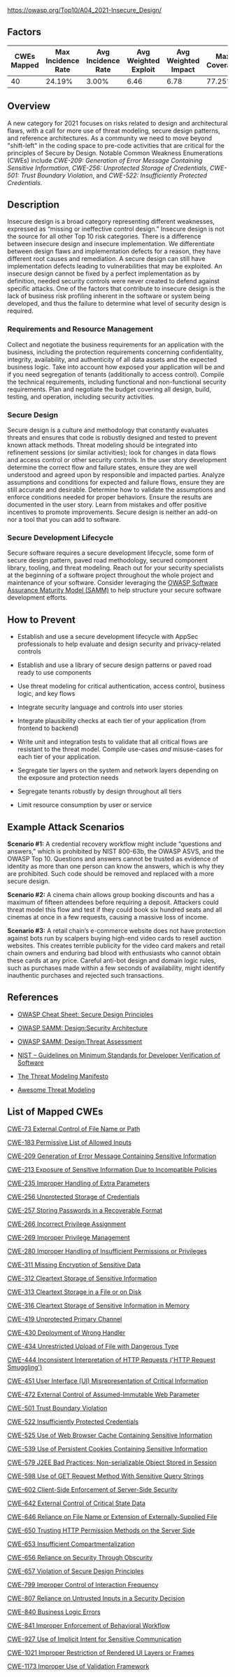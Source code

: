 https://owasp.org/Top10/A04_2021-Insecure_Design/

## Factors

|CWEs Mapped|Max Incidence Rate|Avg Incidence Rate|Avg Weighted Exploit|Avg Weighted Impact|Max Coverage|Avg Coverage|Total Occurrences|Total CVEs|
|---|---|---|---|---|---|---|---|---|
|40|24.19%|3.00%|6.46|6.78|77.25%|42.51%|262,407|2,691|

## Overview

A new category for 2021 focuses on risks related to design and architectural flaws, with a call for more use of threat modeling, secure design patterns, and reference architectures. As a community we need to move beyond "shift-left" in the coding space to pre-code activities that are critical for the principles of Secure by Design. Notable Common Weakness Enumerations (CWEs) include _CWE-209: Generation of Error Message Containing Sensitive Information_, _CWE-256: Unprotected Storage of Credentials_, _CWE-501: Trust Boundary Violation_, and _CWE-522: Insufficiently Protected Credentials_.

## Description

Insecure design is a broad category representing different weaknesses, expressed as “missing or ineffective control design.” Insecure design is not the source for all other Top 10 risk categories. There is a difference between insecure design and insecure implementation. We differentiate between design flaws and implementation defects for a reason, they have different root causes and remediation. A secure design can still have implementation defects leading to vulnerabilities that may be exploited. An insecure design cannot be fixed by a perfect implementation as by definition, needed security controls were never created to defend against specific attacks. One of the factors that contribute to insecure design is the lack of business risk profiling inherent in the software or system being developed, and thus the failure to determine what level of security design is required.

### Requirements and Resource Management

Collect and negotiate the business requirements for an application with the business, including the protection requirements concerning confidentiality, integrity, availability, and authenticity of all data assets and the expected business logic. Take into account how exposed your application will be and if you need segregation of tenants (additionally to access control). Compile the technical requirements, including functional and non-functional security requirements. Plan and negotiate the budget covering all design, build, testing, and operation, including security activities.

### Secure Design

Secure design is a culture and methodology that constantly evaluates threats and ensures that code is robustly designed and tested to prevent known attack methods. Threat modeling should be integrated into refinement sessions (or similar activities); look for changes in data flows and access control or other security controls. In the user story development determine the correct flow and failure states, ensure they are well understood and agreed upon by responsible and impacted parties. Analyze assumptions and conditions for expected and failure flows, ensure they are still accurate and desirable. Determine how to validate the assumptions and enforce conditions needed for proper behaviors. Ensure the results are documented in the user story. Learn from mistakes and offer positive incentives to promote improvements. Secure design is neither an add-on nor a tool that you can add to software.

### Secure Development Lifecycle

Secure software requires a secure development lifecycle, some form of secure design pattern, paved road methodology, secured component library, tooling, and threat modeling. Reach out for your security specialists at the beginning of a software project throughout the whole project and maintenance of your software. Consider leveraging the [OWASP Software Assurance Maturity Model (SAMM)](https://owaspsamm.org/) to help structure your secure software development efforts.

## How to Prevent

- Establish and use a secure development lifecycle with AppSec professionals to help evaluate and design security and privacy-related controls
    
- Establish and use a library of secure design patterns or paved road ready to use components
    
- Use threat modeling for critical authentication, access control, business logic, and key flows
    
- Integrate security language and controls into user stories
    
- Integrate plausibility checks at each tier of your application (from frontend to backend)
    
- Write unit and integration tests to validate that all critical flows are resistant to the threat model. Compile use-cases _and_ misuse-cases for each tier of your application.
    
- Segregate tier layers on the system and network layers depending on the exposure and protection needs
    
- Segregate tenants robustly by design throughout all tiers
    
- Limit resource consumption by user or service
    

## Example Attack Scenarios

**Scenario #1:** A credential recovery workflow might include “questions and answers,” which is prohibited by NIST 800-63b, the OWASP ASVS, and the OWASP Top 10. Questions and answers cannot be trusted as evidence of identity as more than one person can know the answers, which is why they are prohibited. Such code should be removed and replaced with a more secure design.

**Scenario #2:** A cinema chain allows group booking discounts and has a maximum of fifteen attendees before requiring a deposit. Attackers could threat model this flow and test if they could book six hundred seats and all cinemas at once in a few requests, causing a massive loss of income.

**Scenario #3:** A retail chain’s e-commerce website does not have protection against bots run by scalpers buying high-end video cards to resell auction websites. This creates terrible publicity for the video card makers and retail chain owners and enduring bad blood with enthusiasts who cannot obtain these cards at any price. Careful anti-bot design and domain logic rules, such as purchases made within a few seconds of availability, might identify inauthentic purchases and rejected such transactions.

## References

- [OWASP Cheat Sheet: Secure Design Principles](https://cheatsheetseries.owasp.org/cheatsheets/Secure_Product_Design_Cheat_Sheet.html)
    
- [OWASP SAMM: Design:Security Architecture](https://owaspsamm.org/model/design/security-architecture/)
    
- [OWASP SAMM: Design:Threat Assessment](https://owaspsamm.org/model/design/threat-assessment/)
    
- [NIST – Guidelines on Minimum Standards for Developer Verification of Software](https://www.nist.gov/publications/guidelines-minimum-standards-developer-verification-software)
    
- [The Threat Modeling Manifesto](https://threatmodelingmanifesto.org/)
    
- [Awesome Threat Modeling](https://github.com/hysnsec/awesome-threat-modelling)
    

## List of Mapped CWEs

[CWE-73 External Control of File Name or Path](https://cwe.mitre.org/data/definitions/73.html)

[CWE-183 Permissive List of Allowed Inputs](https://cwe.mitre.org/data/definitions/183.html)

[CWE-209 Generation of Error Message Containing Sensitive Information](https://cwe.mitre.org/data/definitions/209.html)

[CWE-213 Exposure of Sensitive Information Due to Incompatible Policies](https://cwe.mitre.org/data/definitions/213.html)

[CWE-235 Improper Handling of Extra Parameters](https://cwe.mitre.org/data/definitions/235.html)

[CWE-256 Unprotected Storage of Credentials](https://cwe.mitre.org/data/definitions/256.html)

[CWE-257 Storing Passwords in a Recoverable Format](https://cwe.mitre.org/data/definitions/257.html)

[CWE-266 Incorrect Privilege Assignment](https://cwe.mitre.org/data/definitions/266.html)

[CWE-269 Improper Privilege Management](https://cwe.mitre.org/data/definitions/269.html)

[CWE-280 Improper Handling of Insufficient Permissions or Privileges](https://cwe.mitre.org/data/definitions/280.html)

[CWE-311 Missing Encryption of Sensitive Data](https://cwe.mitre.org/data/definitions/311.html)

[CWE-312 Cleartext Storage of Sensitive Information](https://cwe.mitre.org/data/definitions/312.html)

[CWE-313 Cleartext Storage in a File or on Disk](https://cwe.mitre.org/data/definitions/313.html)

[CWE-316 Cleartext Storage of Sensitive Information in Memory](https://cwe.mitre.org/data/definitions/316.html)

[CWE-419 Unprotected Primary Channel](https://cwe.mitre.org/data/definitions/419.html)

[CWE-430 Deployment of Wrong Handler](https://cwe.mitre.org/data/definitions/430.html)

[CWE-434 Unrestricted Upload of File with Dangerous Type](https://cwe.mitre.org/data/definitions/434.html)

[CWE-444 Inconsistent Interpretation of HTTP Requests ('HTTP Request Smuggling')](https://cwe.mitre.org/data/definitions/444.html)

[CWE-451 User Interface (UI) Misrepresentation of Critical Information](https://cwe.mitre.org/data/definitions/451.html)

[CWE-472 External Control of Assumed-Immutable Web Parameter](https://cwe.mitre.org/data/definitions/472.html)

[CWE-501 Trust Boundary Violation](https://cwe.mitre.org/data/definitions/501.html)

[CWE-522 Insufficiently Protected Credentials](https://cwe.mitre.org/data/definitions/522.html)

[CWE-525 Use of Web Browser Cache Containing Sensitive Information](https://cwe.mitre.org/data/definitions/525.html)

[CWE-539 Use of Persistent Cookies Containing Sensitive Information](https://cwe.mitre.org/data/definitions/539.html)

[CWE-579 J2EE Bad Practices: Non-serializable Object Stored in Session](https://cwe.mitre.org/data/definitions/579.html)

[CWE-598 Use of GET Request Method With Sensitive Query Strings](https://cwe.mitre.org/data/definitions/598.html)

[CWE-602 Client-Side Enforcement of Server-Side Security](https://cwe.mitre.org/data/definitions/602.html)

[CWE-642 External Control of Critical State Data](https://cwe.mitre.org/data/definitions/642.html)

[CWE-646 Reliance on File Name or Extension of Externally-Supplied File](https://cwe.mitre.org/data/definitions/646.html)

[CWE-650 Trusting HTTP Permission Methods on the Server Side](https://cwe.mitre.org/data/definitions/650.html)

[CWE-653 Insufficient Compartmentalization](https://cwe.mitre.org/data/definitions/653.html)

[CWE-656 Reliance on Security Through Obscurity](https://cwe.mitre.org/data/definitions/656.html)

[CWE-657 Violation of Secure Design Principles](https://cwe.mitre.org/data/definitions/657.html)

[CWE-799 Improper Control of Interaction Frequency](https://cwe.mitre.org/data/definitions/799.html)

[CWE-807 Reliance on Untrusted Inputs in a Security Decision](https://cwe.mitre.org/data/definitions/807.html)

[CWE-840 Business Logic Errors](https://cwe.mitre.org/data/definitions/840.html)

[CWE-841 Improper Enforcement of Behavioral Workflow](https://cwe.mitre.org/data/definitions/841.html)

[CWE-927 Use of Implicit Intent for Sensitive Communication](https://cwe.mitre.org/data/definitions/927.html)

[CWE-1021 Improper Restriction of Rendered UI Layers or Frames](https://cwe.mitre.org/data/definitions/1021.html)

[CWE-1173 Improper Use of Validation Framework](https://cwe.mitre.org/data/definitions/1173.html)